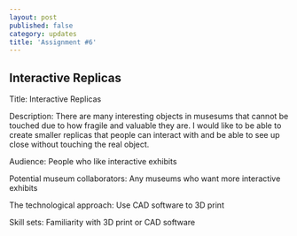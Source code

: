 ```yaml
---
layout: post
published: false
category: updates
title: 'Assignment #6'
---
```

## Interactive Replicas

Title: 
	Interactive Replicas
    
Description: 
	There are many interesting objects in musesums that cannot be touched due to how fragile and valuable they are. I would like to be able to create smaller replicas that people can interact with and be able to see up close without touching the real object.
	
Audience:
	People who like interactive exhibits
    
Potential museum collaborators:
	Any museums who want more interactive exhibits
    
The technological approach:
	Use CAD software to 3D print

Skill sets:
	Familiarity with 3D print or CAD software